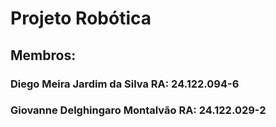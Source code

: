 # Projeto Robótica

## Membros:
### Diego Meira Jardim da Silva RA: 24.122.094-6
### Giovanne Delghingaro Montalvão RA: 24.122.029-2
